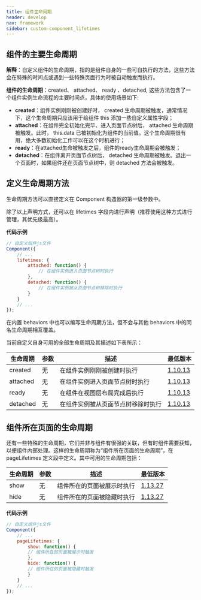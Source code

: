 ```yaml
---
title: 组件生命周期
header: develop
nav: framework
sidebar: custom-component_lifetimes
---
```


## 组件的主要生命周期

**解释**：自定义组件的生命周期，指的是组件自身的一些可自执行的方法，这些方法会在特殊的时间点或遇到一些特殊页面行为时被自动触发而执行。

**组件的生命周期**：created、 attached、 ready 、detached, 这些方法包含了一个组件实例生命流程的主要时间点，具体的使用场景如下:

- **created**：组件实例刚刚被创建好时， created 生命周期被触发，通常情况下，这个生命周期只应该用于给组件 this 添加一些自定义属性字段；
- **attached**：在组件完全初始化完毕、进入页面节点树后， attached 生命周期被触发。此时， this.data 已被初始化为组件的当前值。这个生命周期很有用，绝大多数初始化工作可以在这个时机进行；
- **ready**：在attached生命被触发之后，组件的ready生命周期会被触发；
- **detached**：在组件离开页面节点树后， detached 生命周期被触发。退出一个页面时，如果组件还在页面节点树中，则 detached 方法会被触发。

## 定义生命周期方法

生命周期方法可以直接定义在 Component 构造器的第一级参数中。

除了以上声明方式，还可以在 lifetimes 字段内进行声明（推荐使用这种方式进行管理，其优先级最高）。

**代码示例**
```js
// 自定义组件js文件
Component({
    // ...
    lifetimes: {
        attached: function() {
            // 在组件实例进入页面节点树时执行
        },
        detached: function() {
            // 在组件实例被从页面节点树移除时执行
        }
    }
    // ...
});
```

在内置 behaviors 中也可以编写生命周期方法，但不会与其他 behaviors 中的同名生命周期相互覆盖。

当前自定义自身可用的全部生命周期及其描述如下表所示：

|生命周期|参数|描述|最低版本|
|---|---|---|---|
|created|无|在组件实例刚刚被创建时执行|<a href="https://smartprogram.baidu.com/docs/develop/swan/compatibility/">1.10.13</a>|
|attached|无|在组件实例进入页面节点树时执行|<a href="https://smartprogram.baidu.com/docs/develop/swan/compatibility/">1.10.13</a>|
|ready|无|在组件在视图层布局完成后执行|<a href="https://smartprogram.baidu.com/docs/develop/swan/compatibility/">1.10.13</a>|
|detached|无|在组件实例被从页面节点树移除时执行|<a href="https://smartprogram.baidu.com/docs/develop/swan/compatibility/">1.10.13</a>|

## 组件所在页面的生命周期

还有一些特殊的生命周期，它们并非与组件有很强的关联，但有时组件需要获知，以便组件内部处理。这样的生命周期称为“组件所在页面的生命周期”，在 pageLifetimes 定义段中定义。其中可用的生命周期包括：

|生命周期|参数|描述|最低版本|
|---|---|---|---|
|show|无|组件所在的页面被展示时执行|<a href="https://smartprogram.baidu.com/docs/develop/swan/compatibility/">1.13.27</a>|
|hide|无|组件所在的页面被隐藏时执行|<a href="https://smartprogram.baidu.com/docs/develop/swan/compatibility/">1.13.27</a>|

**代码示例**
```js
// 自定义组件js文件
Component({
    // ...
    pageLifetimes: {
        show: function() {
        // 组件所在的页面被展示时触发
        },
        hide: function() {
        // 组件所在的页面被隐藏时触发
        }
    }
    // ...
});
```